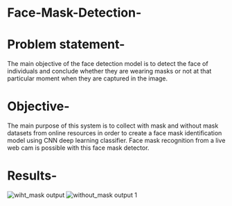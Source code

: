 # Face-Mask-Detection-
# Problem statement- 
The main objective of the face detection model is to detect the face of individuals and conclude whether they are wearing masks or not at that particular moment when they are captured in the image.
# Objective- 
The main purpose of this system is to collect with mask and without mask datasets from online resources in order to create a face mask identification model using CNN deep learning classifier. Face mask recognition from a live web cam is possible with this face mask detector.
# Results-
![wiht_mask output](https://github.com/Sarveshg09/Face-Mask-Detection-/assets/98415226/4e775c77-e1f3-4941-9639-01ab60d27e8c)
![without_mask output 1](https://github.com/Sarveshg09/Face-Mask-Detection-/assets/98415226/21b36c3b-5b54-4cec-b882-49f63b05122b)

